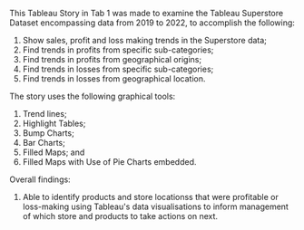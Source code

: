 This Tableau Story in Tab 1 was made to examine the Tableau Superstore Dataset encompassing data from 2019 to 2022, to accomplish the following:
1. Show sales, profit and loss making trends in the Superstore data;
2. Find trends in profits from specific sub-categories;
3. Find trends in profits from geographical origins;
4. Find trends in losses from specific sub-categories;
5. Find trends in losses from geographical location.

The story uses the following graphical tools:
1. Trend lines;
2. Highlight Tables;
3. Bump Charts;
4. Bar Charts;
5. Filled Maps; and
6. Filled Maps with Use of Pie Charts embedded.

Overall findings:
1. Able to identify products and store locationss that were profitable or loss-making using Tableau's data visualisations to inform management of which store and products to take actions on next.

